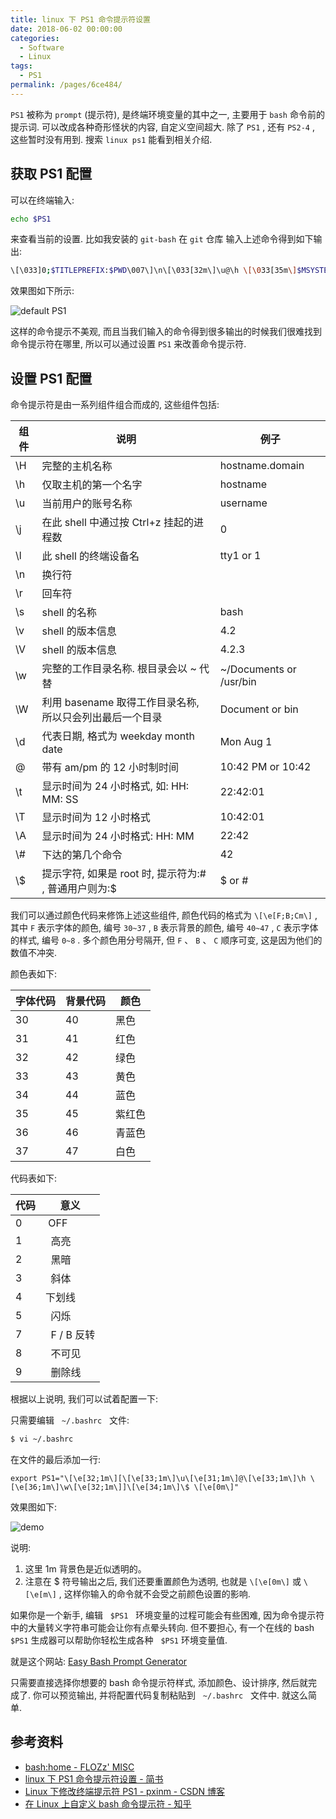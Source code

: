 ```yaml
---
title: linux 下 PS1 命令提示符设置
date: 2018-06-02 00:00:00
categories:
  - Software
  - Linux
tags:
  - PS1
permalink: /pages/6ce484/
---
```


`PS1` 被称为 `prompt` (提示符), 是终端环境变量的其中之一, 主要用于 `bash` 命令前的提示词. 可以改成各种奇形怪状的内容, 自定义空间超大. 除了 `PS1` , 还有 `PS2-4` , 这些暂时没有用到. 搜索 `linux ps1` 能看到相关介绍.

## 获取 PS1 配置

可以在终端输入:

```bash
echo $PS1
```

来查看当前的设置. 比如我安装的 `git-bash` 在 `git` 仓库 输入上述命令得到如下输出:

```bash
\[\033]0;$TITLEPREFIX:$PWD\007\]\n\[\033[32m\]\u@\h \[\033[35m\]$MSYSTEM \[\033[33m\]\w\[\033[36m\] `__git_ps1` \[\033[0m\]\n$
```

效果图如下所示:

![default PS1](/img/git/014.png)

这样的命令提示不美观, 而且当我们输入的命令得到很多输出的时候我们很难找到命令提示符在哪里, 所以可以通过设置 `PS1` 来改善命令提示符.

## 设置 PS1 配置

命令提示符是由一系列组件组合而成的, 这些组件包括:

| 组件 | 说明                                                     | 例子                    |
| ---- | -------------------------------------------------------- | ----------------------- |
| \H   | 完整的主机名称                                           | hostname.domain         |
| \h   | 仅取主机的第一个名字                                     | hostname                |
| \u   | 当前用户的账号名称                                       | username                |
| \j   | 在此 shell 中通过按 Ctrl+z 挂起的进程数                  | 0                       |
| \l   | 此 shell 的终端设备名                                    | tty1 or 1               |
| \n   | 换行符                                                   |
| \r   | 回车符                                                   |
| \s   | shell 的名称                                             | bash                    |
| \v   | shell 的版本信息                                         | 4.2                     |
| \V   | shell 的版本信息                                         | 4.2.3                   |
| \w   | 完整的工作目录名称. 根目录会以 ~ 代替                    | ~/Documents or /usr/bin |
| \W   | 利用 basename 取得工作目录名称, 所以只会列出最后一个目录 | Document or bin         |
| \d   | 代表日期, 格式为 weekday month date                      | Mon Aug 1               |
| \@   | 带有 am/pm 的 12 小时制时间                              | 10:42 PM or 10:42       |
| \t   | 显示时间为 24 小时格式, 如: HH: MM: SS                   | 22:42:01                |
| \T   | 显示时间为 12 小时格式                                   | 10:42:01                |
| \A   | 显示时间为 24 小时格式: HH: MM                           | 22:42                   |
| \\#  | 下达的第几个命令                                         | 42                      |
| \\\$ | 提示字符, 如果是 root 时, 提示符为:# , 普通用户则为:\$   |\$ or #

我们可以通过颜色代码来修饰上述这些组件, 颜色代码的格式为 `\[\e[F;B;Cm\]` , 其中 `F` 表示字体的颜色, 编号 `30~37` , `B` 表示背景的颜色, 编号 `40~47` , `C` 表示字体的样式, 编号 `0~8` . 多个颜色用分号隔开, 但 `F` 、 `B` 、 `C` 顺序可变, 这是因为他们的数值不冲突.

颜色表如下:

| 字体代码 | 背景代码 | 颜色   |
| -------- | -------- | ------ |
| 30       | 40       | 黑色   |
| 31       | 41       | 红色   |
| 32       | 42       | 绿色   |
| 33       | 43       | 黄色   |
| 34       | 44       | 蓝色   |
| 35       | 45       | 紫红色 |
| 36       | 46       | 青蓝色 |
| 37       | 47       | 白色   |

代码表如下:

| 代码 | 意义         |
| ---- | ------------ |
| 0    |  OFF         |
| 1    |   高亮       |
| 2    |   黑暗       |
| 3    |   斜体       |
| 4    | 下划线       |
| 5    |   闪烁       |
| 7    |   F / B 反转 |
| 8    |   不可见     |
| 9    |   删除线     |

根据以上说明, 我们可以试着配置一下:

只需要编辑   `~/.bashrc`   文件:

```bash
$ vi ~/.bashrc
```

在文件的最后添加一行:

```
export PS1="\[\e[32;1m\][\[\e[33;1m\]\u\[\e[31;1m\]@\[\e[33;1m\]\h \[\e[36;1m\]\w\[\e[32;1m\]]\[\e[34;1m\]\$ \[\e[0m\]"
```

效果图如下:

![demo](/img/git/001.png)

说明:

1. 这里 1m 背景色是近似透明的。
2. 注意在 \$ 符号输出之后, 我们还要重置颜色为透明, 也就是 `\[\e[0m\]` 或 `\[\e[m\]` , 这样你输入的命令就不会受之前颜色设置的影响.

如果你是一个新手, 编辑   `$PS1`   环境变量的过程可能会有些困难, 因为命令提示符中的大量转义字符串可能会让你有点晕头转向. 但不要担心, 有一个在线的 bash `$PS1` 生成器可以帮助你轻松生成各种   `$PS1` 环境变量值.

就是这个网站: [Easy Bash Prompt Generator](http://ezprompt.net/)

只需要直接选择你想要的 bash 命令提示符样式, 添加颜色、设计排序, 然后就完成了. 你可以预览输出, 并将配置代码复制粘贴到   `~/.bashrc`   文件中. 就这么简单.

## 参考资料

- [bash:home - FLOZz' MISC](https://misc.flogisoft.com/bash/home)
- [linux 下 PS1 命令提示符设置 - 简书](https://www.jianshu.com/p/0ad354929baf)
- [Linux 下修改终端提示符 PS1 - pxinm - CSDN 博客](https://blog.csdn.net/pxinm/article/details/53289856)
- [在 Linux 上自定义 bash 命令提示符 - 知乎](https://zhuanlan.zhihu.com/p/50993989)
